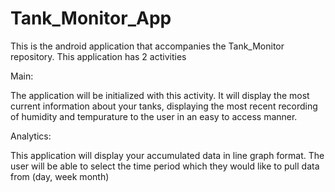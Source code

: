 # Tank_Monitor_App

This is the android application that accompanies the Tank_Monitor repository. This application has 2 activities

Main:

The application will be initialized with this activity. It will display the most current information about your tanks, displaying the most recent recording of humidity and tempurature to the user in an easy to access manner.

Analytics:

This application will display your accumulated data in line graph format. The user will be able to select the time period which they would like to pull data from (day, week month)
